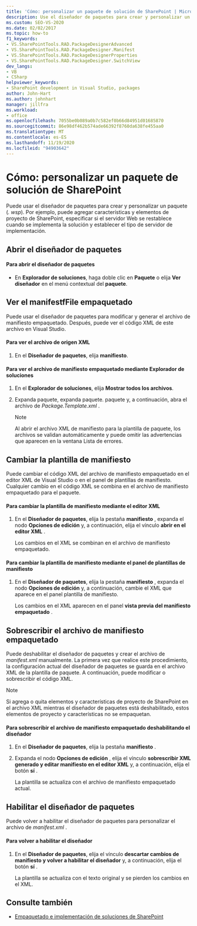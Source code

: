 ```yaml
---
title: 'Cómo: personalizar un paquete de solución de SharePoint | Microsoft Docs'
description: Use el diseñador de paquetes para crear y personalizar un paquete de solución de SharePoint (. wsp). Permite ver o sobrescribir el archivo de manifiesto empaquetado. Cambie la plantilla de manifiesto.
ms.custom: SEO-VS-2020
ms.date: 02/02/2017
ms.topic: how-to
f1_keywords:
- VS.SharePointTools.RAD.PackageDesignerAdvanced
- VS.SharePointTools.RAD.PackageDesigner.Manifest
- VS.SharePointTools.RAD.PackageDesignerProperties
- VS.SharePointTools.RAD.PackageDesigner.SwitchView
dev_langs:
- VB
- CSharp
helpviewer_keywords:
- SharePoint development in Visual Studio, packages
author: John-Hart
ms.author: johnhart
manager: jillfra
ms.workload:
- office
ms.openlocfilehash: 7055be0b089a0b7c582ef0b66d84951d01685870
ms.sourcegitcommit: 86e98df462b574ade66392f8760da638fe455aa0
ms.translationtype: MT
ms.contentlocale: es-ES
ms.lasthandoff: 11/19/2020
ms.locfileid: "94903642"
---
```

# <a name="how-to-customize-a-sharepoint-solution-package"></a>Cómo: personalizar un paquete de solución de SharePoint
  Puede usar el diseñador de paquetes para crear y personalizar un paquete (*. wsp*). Por ejemplo, puede agregar características y elementos de proyecto de SharePoint, especificar si el servidor Web se restablece cuando se implementa la solución y establecer el tipo de servidor de implementación.

## <a name="open-the-package-designer"></a>Abrir el diseñador de paquetes

#### <a name="to-open-the-package-designer"></a>Para abrir el diseñador de paquetes

- En **Explorador de soluciones**, haga doble clic en **Paquete** o elija **Ver diseñador** en el menú contextual del **paquete**.

## <a name="view-the-packaged-manifestffile"></a>Ver el manifestfFile empaquetado
 Puede usar el diseñador de paquetes para modificar y generar el archivo de manifiesto empaquetado. Después, puede ver el código XML de este archivo en Visual Studio.

#### <a name="to-view-the-xml-source-file"></a>Para ver el archivo de origen XML

1. En el **Diseñador de paquetes**, elija **manifiesto**.

#### <a name="to-view-the-packaged-manifest-file-by-using-solution-explorer"></a>Para ver el archivo de manifiesto empaquetado mediante Explorador de soluciones

1. En el **Explorador de soluciones**, elija **Mostrar todos los archivos**.

2. Expanda paquete, expanda paquete. paquete y, a continuación, abra el archivo de *Package.Template.xml* .

    > [!NOTE]
    > Al abrir el archivo XML de manifiesto para la plantilla de paquete, los archivos se validan automáticamente y puede omitir las advertencias que aparecen en la ventana Lista de errores.

## <a name="change-the-manifest-template"></a>Cambiar la plantilla de manifiesto
 Puede cambiar el código XML del archivo de manifiesto empaquetado en el editor XML de Visual Studio o en el panel de plantillas de manifiesto. Cualquier cambio en el código XML se combina en el archivo de manifiesto empaquetado para el paquete.

#### <a name="to-change-the-manifest-template-by-using-the-xml-editor"></a>Para cambiar la plantilla de manifiesto mediante el editor XML

1. En el **Diseñador de paquetes**, elija la pestaña **manifiesto** , expanda el nodo **Opciones de edición** y, a continuación, elija el vínculo **abrir en el editor XML** .

     Los cambios en el XML se combinan en el archivo de manifiesto empaquetado.

#### <a name="to-change-the-manifest-template-by-using-the-manifest-template-pane"></a>Para cambiar la plantilla de manifiesto mediante el panel de plantillas de manifiesto

1. En el **Diseñador de paquetes**, elija la pestaña **manifiesto** , expanda el nodo **Opciones de edición** y, a continuación, cambie el XML que aparece en el panel plantilla de manifiesto.

     Los cambios en el XML aparecen en el panel **vista previa del manifiesto empaquetado** .

## <a name="overwrite-the-packaged-manifest-file"></a>Sobrescribir el archivo de manifiesto empaquetado
 Puede deshabilitar el diseñador de paquetes y crear el archivo de *manifest.xml* manualmente. La primera vez que realice este procedimiento, la configuración actual del diseñador de paquetes se guarda en el archivo XML de la plantilla de paquete. A continuación, puede modificar o sobrescribir el código XML.

> [!NOTE]
> Si agrega o quita elementos y características de proyecto de SharePoint en el archivo XML mientras el diseñador de paquetes está deshabilitado, estos elementos de proyecto y características no se empaquetan.

#### <a name="to-overwrite-packaged-manifest-file-by-disabling-the-designer"></a>Para sobrescribir el archivo de manifiesto empaquetado deshabilitando el diseñador

1. En el **Diseñador de paquetes**, elija la pestaña **manifiesto** .

2. Expanda el nodo **Opciones de edición** , elija el vínculo **sobrescribir XML generado y editar manifiesto en el editor XML** y, a continuación, elija el botón **sí** .

     La plantilla se actualiza con el archivo de manifiesto empaquetado actual.

## <a name="enable-the-package-designer"></a>Habilitar el diseñador de paquetes
 Puede volver a habilitar el diseñador de paquetes para personalizar el archivo de *manifest.xml* .

#### <a name="to-re-enable-the-designer"></a>Para volver a habilitar el diseñador

1. En el **Diseñador de paquetes**, elija el vínculo **descartar cambios de manifiesto y volver a habilitar el diseñador** y, a continuación, elija el botón **sí** .

     La plantilla se actualiza con el texto original y se pierden los cambios en el XML.

## <a name="see-also"></a>Consulte también
- [Empaquetado e implementación de soluciones de SharePoint](../sharepoint/packaging-and-deploying-sharepoint-solutions.md)
